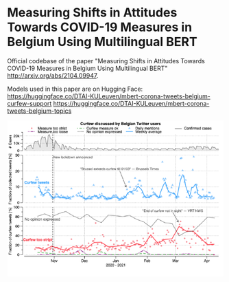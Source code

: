 # Measuring Shifts in Attitudes Towards COVID-19 Measures in Belgium Using Multilingual BERT
Official codebase of the paper "Measuring Shifts in Attitudes Towards COVID-19 Measures in Belgium Using Multilingual BERT" http://arxiv.org/abs/2104.09947. 

Models used in this paper are on Hugging Face:
https://huggingface.co/DTAI-KULeuven/mbert-corona-tweets-belgium-curfew-support
https://huggingface.co/DTAI-KULeuven/mbert-corona-tweets-belgium-topics

![chart.png](chart.png)

